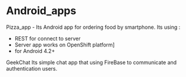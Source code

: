 # Android_apps
Pizza_app - Its Android app for ordering food by smartphone. Its using :
- REST for connect to server
- Server app works on OpenShift platform]
- for Android 4.2+

GeekChat
Its simple chat app that using FireBase to communicate and authentication users.
